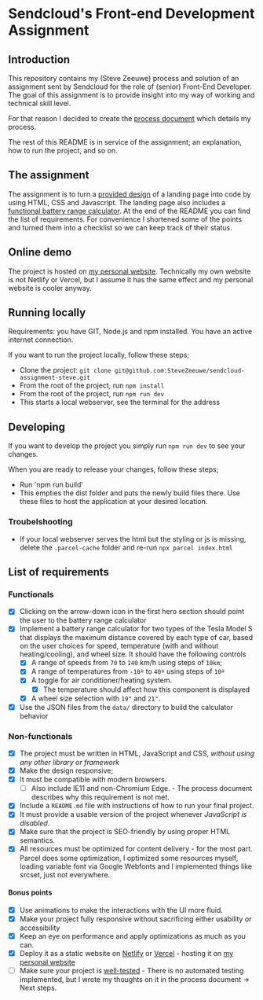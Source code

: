 # Sendcloud's Front-end Development Assignment

## Introduction

This repository contains my (Steve Zeeuwe) process and solution of an assignment sent by Sendcloud for the role of (senior) Front-End Developer. The goal of this assignment is to provide insight into my way of working and technical skill level.

For that reason I decided to create the [process document](PROCESS.md) which details my process.

The rest of this README is in service of the assignment; an explanation, how to run the project, and so on.

## The assignment

The assignment is to turn a [provided design](/workfiles/designs/landing-example.png) of a landing page into code by using HTML, CSS and Javascript. The landing page also includes a [functional battery range calculator](/workfiles/designs/reactivity-example.gif). At the end of the README you can find the list of requirements. For convenience I shortened some of the points and turned them into a checklist so we can keep track of their status.

## Online demo

The project is hosted on [my personal website](https://stevezeeuwe.com/sendcloud). Technically my own website is not Netlify or Vercel, but I assume it has the same effect and my personal website is cooler anyway.

## Running locally

Requirements: you have GIT, Node.js and npm installed. You have an active internet connection.

If you want to run the project locally, follow these steps;

-   Clone the project: `git clone git@github.com:SteveZeeuwe/sendcloud-assignment-steve.git`
-   From the root of the project, run `npm install`
-   From the root of the project, run `npm run dev`
-   This starts a local webserver, see the terminal for the address

## Developing

If you want to develop the project you simply run `npm run dev` to see your changes.

When you are ready to release your changes, follow these steps;

-   Run 'npm run build'
-   This empties the dist folder and puts the newly build files there. Use these files to host the application at your desired location.

### Troubelshooting

-   If your local webserver serves the html but the styling or js is missing, delete the `.parcel-cache` folder and re-run `npx parcel index.html`

## List of requirements

### Functionals

-   [x] Clicking on the arrow-down icon in the first hero section should point the user to the
        battery range calculator
-   [x] Implement a battery range calculator for two types of the Tesla Model S that
        displays the maximum distance covered by each type of car, based on the user
        choices for speed, temperature (with and without heating/cooling), and wheel size.
        It should have the following controls
    -   [x] A range of speeds from `70` to `140` km/h using steps of `10km`;
    -   [x] A range of temperatures from `-10º` to `40º` using steps of `10º`
    -   [x] A toggle for air conditioner/heating system.
        -   [x] The temperature should affect how this component is displayed
    -   [x] A wheel size selection with `19"` and `21"`.
-   [x] Use the JSON files from the `data/` directory to build the calculator behavior

### Non-functionals

-   [x] The project must be written in HTML, JavaScript and CSS, _without using any other
        library or framework_
-   [x] Make the design responsive;
-   [x] It must be compatible with modern browsers.
    -   [ ] Also include IE11 and non-Chromium Edge. - The process document describes why this requirement is not met.
-   [x] Include a `README.md` file with instructions of how to run your final project.
-   [x] It must provide a usable version of the project whenever _JavaScript is disabled_.
-   [x] Make sure that the project is SEO-friendly by using proper HTML semantics.
-   [x] All resources must be optimized for content delivery - for the most part. Parcel does some optimization, I optimized some resources myself, loading variable font via Google Webfonts and I implemented things like srcset, just not everywhere.

#### Bonus points

-   [x] Use animations to make the interactions with the UI more fluid.
-   [x] Make your project fully responsive without sacrificing either usability _or_ accessibility
-   [x] Keep an eye on performance and apply optimizations as much as you can.
-   [x] Deploy it as a static website on [Netlify](https://netlify.com) or [Vercel](https://vercel.com) - hosting it on [my personal website](https://stevezeeuwe.com/sendcloud)
-   [ ] Make sure your project is [well-tested](https://martinfowler.com/articles/practical-test-pyramid.html) - There is no automated testing implemented, but I wrote my thoughts on it in the process document -> Next steps.
